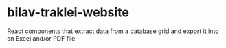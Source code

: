 # bilav-traklei-website
React components that extract data from a database grid and export it into an Excel and/or PDF file
